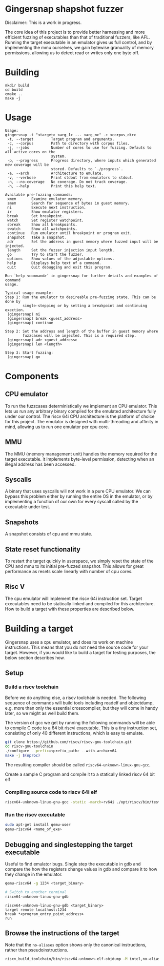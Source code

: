 Gingersnap shapshot fuzzer
==========================

Disclaimer: This is a work in progress.

The core idea of this project is to provide better harnessing and more efficient fuzzing
of executables than that of traditional fuzzers, like AFL. Running the target executable
in an emulator gives us full control, and by implementing the mmu ourselves, we gain
bytewise granuality of memory permissions, allowing us to detect read or writes only
one byte off.

# Building
```
mkdir build
cd build
cmake ..
make -j
```

# Usage
```
Usage:
gingersnap -t "<target> <arg_1> ... <arg_n>" -c <corpus_dir>
 -t, --target        Target program and arguments.
 -c, --corpus        Path to directory with corpus files.
 -j, --jobs          Number of cores to use for fuzzing. Defauts to all active cores on the
                     system.
 -p, --progress      Progress directory, where inputs which generated new coverage will be
                     stored. Defaults to `./progress`.
 -a, --arch          Architecture to emulate.
 -v, --verbose       Print stdout from emulators to stdout.
 -n, --no-coverage   No coverage. Do not track coverage.
 -h, --help          Print this help text.

Available pre-fuzzing commands:
 xmem       Examine emulator memory.
 smem       Search for sequence of bytes in guest memory.
 ni         Execute next instruction.
 ir         Show emulator registers.
 break      Set breakpoint.
 watch      Set register watchpoint.
 sbreak     Show all breakpoints.
 swatch     Show all watchpoints.
 continue   Run emulator until breakpoint or program exit.
 snapshot   Take a snapshot.
 adr        Set the address in guest memory where fuzzed input will be injected.
 length     Set the fuzzer injection input length.
 go         Try to start the fuzzer.
 options    Show values of the adjustable options.
 help       Displays help text of a command.
 quit       Quit debugging and exit this program.

Run `help <command>` in gingersnap for further details and examples of command
usage.

Typical usage example:
Step 1: Run the emulator to desireable pre-fuzzing state. This can be done by
        single-stepping or by setting a breakpoint and continuing exection.
 (gingersnap) ni
 (gingersnap) break <guest_address>
 (gingersnap) continue

Step 2: Set the address and length of the buffer in guest memory where
        fuzzcases will be injected. This is a required step.
 (gingersnap) adr <guest_address>
 (gingersnap) len <length>

Step 3: Start fuzzing:
 (gingersnap) go
```

# Components

## CPU emulator
To run the fuzzcases deterministically we implement
an CPU emulator. This lets us run any arbitrary binary
compiled for the emulated architecture fully under
our control. The riscv 64i CPU architecture is the
platform of choice for this project. The emulator
is designed with multi-threading and affinity in mind,
allowing us to run one emulator per cpu core.

## MMU
The MMU (memory management unit) handles the memory required for the target executable.
It implements byte-level permission, detecting when an illegal address has been accessed.

## Syscalls
A binary that uses syscalls will not work in a pure CPU emulator.
We can bypass this problem either by running the entire OS in the
emulator, or by implementing a function of our own for every
syscall called by the executable under test.

## Snapshots
A snapshot consists of cpu and mmu state.

## State reset functionality
To restart the target quickly in userspace, we simply reset the state of the
CPU and mmu to its initial pre-fuzzed snapshot. This allows for great
performance as resets scale linearly with number of cpu cores.

## Risc V
The cpu emulator will implement the riscv 64i instruction set. Target
executables need to be statically linked and compiled for this architecture.
How to build a target with these properties are described below.

# Building a target
Gingersnap uses a cpu emulator, and does its work on machine instructions.
This means that you do not need the source code for your target. However,
if you would like to build a target for testing purposes, the below section
describes how.

## Setup

### Build a riscv toolchain
Before we do anything else, a riscv toolchain is needed. The following sequence
of commands will build tools including readelf and objectdump, e.g. more than
only the essential crosscompiler, but they will come in handy later, so we might
as well build them.

The version of gcc we get by running the following commands will be able to
compile C code to a 64 bit riscvi exacutable. This is a tiny instruction set,
consisting of only 40 different instructions, which is easy to emulate.

```bash
git clone https://github.com/riscv/riscv-gnu-toolchain.git
cd riscv-gnu-toolchain
./configure --prefix=<prefix_path> --with-arch=rv64
make -j $(nproc)
```

The resulting compiler should be called `riscv64-unknown-linux-gnu-gcc`.

Create a sample C program and compile it to a statically linked riscv 64
bit elf

### Compiling source code to riscv 64i elf

```bash
riscv64-unknown-linux-gnu-gcc -static -march=rv64i ./opt/riscv/bin/test.c -o <name_of_exe>
```

### Run the riscv executable
```bash
sudo apt-get install qemu-user
qemu-riscv64 <name_of_exe>
```

## Debugging and singlestepping the target executable

Useful to find emulator bugs. Single step the executable in gdb and compare the
how the registers change values in gdb and compare it to how they change in the
emulator.

```bash
qemu-riscv64 -g 1234 <target_binary>

# Switch to another terminal
riscv64-unknown-linux-gnu-gdb
```

```gdb
riscv64-unknown-linux-gnu-gdb <target_binary>
target remote localhost:1234
break *<program_entry_point_address>
run
```

## Browse the instructions of the target
Note that the `no-aliases` option shows only the canonical instructions, rather than
pseudoinstructions.

```bash
riscv_build_toolchain/bin/riscv64-unknown-elf-objdump -M intel,no-aliases -D ./target | less
```
